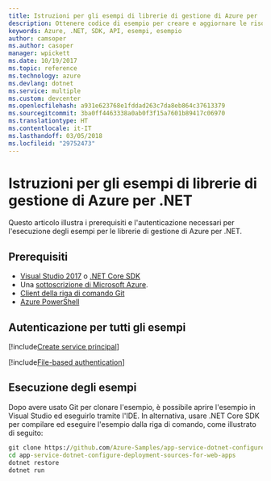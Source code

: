 ```yaml
---
title: Istruzioni per gli esempi di librerie di gestione di Azure per .NET
description: Ottenere codice di esempio per creare e aggiornare le risorse con le librerie di gestione di Azure management per .NET.
keywords: Azure, .NET, SDK, API, esempi, esempio
author: camsoper
ms.author: casoper
manager: wpickett
ms.date: 10/19/2017
ms.topic: reference
ms.technology: azure
ms.devlang: dotnet
ms.service: multiple
ms.custom: devcenter
ms.openlocfilehash: a931e623768e1fddad263c7da8eb864c37613379
ms.sourcegitcommit: 3ba0ff4463338a0ab0f3f15a7601b89417c06970
ms.translationtype: HT
ms.contentlocale: it-IT
ms.lasthandoff: 03/05/2018
ms.locfileid: "29752473"
---
```

# <a name="azure-management-libraries-for-net-sample-instructions"></a>Istruzioni per gli esempi di librerie di gestione di Azure per .NET

Questo articolo illustra i prerequisiti e l'autenticazione necessari per l'esecuzione degli esempi per le librerie di gestione di Azure per .NET.

## <a name="prerequisties"></a>Prerequisiti 

* [Visual Studio 2017](https://www.visualstudio.com/vs/) o [.NET Core SDK](https://www.microsoft.com/net/download/core)
* Una [sottoscrizione di Microsoft Azure](https://azure.microsoft.com/free/).
* [Client della riga di comando Git](https://git-scm.com/)
* [Azure PowerShell](/powershell/azure/install-azurerm-ps)

## <a name="authentication-for-all-samples"></a>Autenticazione per tutti gli esempi

[!include[Create service principal](includes/create-sp.md)]

[!include[File-based authentication](includes/file-based-auth.md)]

## <a name="running-the-samples"></a>Esecuzione degli esempi

Dopo avere usato Git per clonare l'esempio, è possibile aprire l'esempio in Visual Studio ed eseguirlo tramite l'IDE.  In alternativa, usare .NET Core SDK per compilare ed eseguire l'esempio dalla riga di comando, come illustrato di seguito:

```cmd
git clone https://github.com/Azure-Samples/app-service-dotnet-configure-deployment-sources-for-web-apps.git
cd app-service-dotnet-configure-deployment-sources-for-web-apps
dotnet restore
dotnet run
```